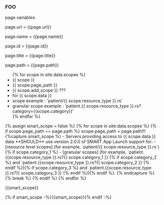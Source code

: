 ### FOO

page variables

page.url = {{page.url}}

page.name = {{page.name}}

page.id = {{page.id}}

page.title = {{page.title}}

page.path = {{page.path}}


<ul>
{% for scope in site.data.scopes %}
  <li>
      {{ scope }}
  </li>
  <li>
      {{ scope.page_path }}
  </li>
  <li>
      {{ scope.add_scope }} ???
  </li>
    <li>
       for {{ scope.data }}
  </li>
      <li>
        scope example : 'patient/{{ scope.resource_type }}.rs'
  </li>
        <li>
       granular scope example : 'patient.{{ scope.resource_type }}.rs?category={{scope.category}}'
  </li>
{% endfor %}
</ul>
{% assign smart_scope = false %}
{% for scope in site.data.scopes %}
  {% if scope.page_path == page.path %}
  scope.page_path = page.path!!!
    {%capture smart_scope %}
- Servers providing access to {{ scope.data }} data **SHOULD** use version 2.0.0 of SMART App Launch support for:
  -  [resource level scopes] (for example, `patient/{{ scope.resource_type }}.rs`){% if scope.category_1 %}
  -  [granular scopes] (for example, `patient.{{scope.resource_type }}.rs?{{ scope.category_1 }}`{% if scope.category_2 %} and `patient.{{scope.resource_type }}.rs?{{ scope.category_2 }}`{% endif %}){% if scope.category_3 %} and `patient.{{scope.resource_type }}.rs?{{ scope.category_3 }}`{% endif %}){% endif %}.
    {% endcapture %}
    {% break %}
  {% endif %}
{% endfor %}

{{smart_scope}}

{% if smart_scope -%}{{smart_scope}}{% endif -%}


